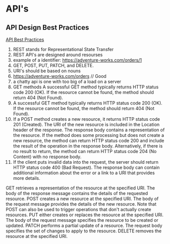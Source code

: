 # API's

## API Design Best Practices
[API Best Practices](https://docs.microsoft.com/en-us/azure/architecture/best-practices/api-design)

1. REST stands for Representational State Transfer
2. REST API's are designed around resourses
3. example of a identifier: https://adventure-works.com/orders/1
4. GET, POST, PUT, PATCH, and DELETE.
5. URI's should be based on nouns
6. https://adventure-works.com/orders // Good
7. a chatty api is one with too big of a load on a server
8. GET methods
A successful GET method typically returns HTTP status code 200 (OK). If the resource cannot be found, the method should return 404 (Not Found).
9. A successful GET method typically returns HTTP status code 200 (OK). If the resource cannot be found, the method should return 404 (Not Found).
10. If a POST method creates a new resource, it returns HTTP status code 201 (Created). The URI of the new resource is included in the Location header of the response. The response body contains a representation of the resource.
If the method does some processing but does not create a new resource, the method can return HTTP status code 200 and include the result of the operation in the response body. Alternatively, if there is no result to return, the method can return HTTP status code 204 (No Content) with no response body.
11. If the client puts invalid data into the request, the server should return HTTP status code 400 (Bad Request). The response body can contain additional information about the error or a link to a URI that provides more details.




GET retrieves a representation of the resource at the specified URI. The body of the response message contains the details of the requested resource.
POST creates a new resource at the specified URI. The body of the request message provides the details of the new resource. Note that POST can also be used to trigger operations that don't actually create resources.
PUT either creates or replaces the resource at the specified URI. The body of the request message specifies the resource to be created or updated.
PATCH performs a partial update of a resource. The request body specifies the set of changes to apply to the resource.
DELETE removes the resource at the specified URI.

